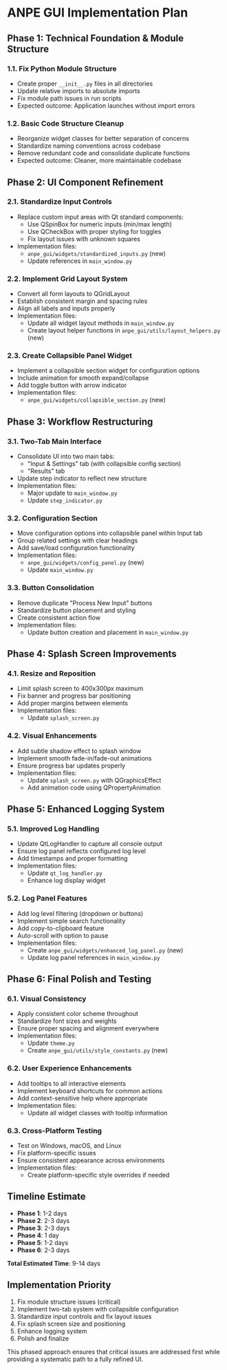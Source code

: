 # ANPE GUI Implementation Plan

## Phase 1: Technical Foundation & Module Structure

### 1.1. Fix Python Module Structure
- Create proper `__init__.py` files in all directories
- Update relative imports to absolute imports
- Fix module path issues in run scripts
- Expected outcome: Application launches without import errors

### 1.2. Basic Code Structure Cleanup
- Reorganize widget classes for better separation of concerns
- Standardize naming conventions across codebase
- Remove redundant code and consolidate duplicate functions
- Expected outcome: Cleaner, more maintainable codebase

## Phase 2: UI Component Refinement

### 2.1. Standardize Input Controls
- Replace custom input areas with Qt standard components:
  - Use QSpinBox for numeric inputs (min/max length)
  - Use QCheckBox with proper styling for toggles
  - Fix layout issues with unknown squares
- Implementation files:
  - `anpe_gui/widgets/standardized_inputs.py` (new)
  - Update references in `main_window.py`

### 2.2. Implement Grid Layout System
- Convert all form layouts to QGridLayout
- Establish consistent margin and spacing rules
- Align all labels and inputs properly
- Implementation files:
  - Update all widget layout methods in `main_window.py`
  - Create layout helper functions in `anpe_gui/utils/layout_helpers.py` (new)

### 2.3. Create Collapsible Panel Widget
- Implement a collapsible section widget for configuration options
- Include animation for smooth expand/collapse
- Add toggle button with arrow indicator
- Implementation files:
  - `anpe_gui/widgets/collapsible_section.py` (new)

## Phase 3: Workflow Restructuring

### 3.1. Two-Tab Main Interface
- Consolidate UI into two main tabs:
  - "Input & Settings" tab (with collapsible config section)
  - "Results" tab
- Update step indicator to reflect new structure
- Implementation files:
  - Major update to `main_window.py`
  - Update `step_indicator.py`

### 3.2. Configuration Section
- Move configuration options into collapsible panel within Input tab
- Group related settings with clear headings
- Add save/load configuration functionality
- Implementation files:
  - `anpe_gui/widgets/config_panel.py` (new)
  - Update `main_window.py`

### 3.3. Button Consolidation
- Remove duplicate "Process New Input" buttons
- Standardize button placement and styling
- Create consistent action flow
- Implementation files:
  - Update button creation and placement in `main_window.py`

## Phase 4: Splash Screen Improvements

### 4.1. Resize and Reposition
- Limit splash screen to 400x300px maximum
- Fix banner and progress bar positioning
- Add proper margins between elements
- Implementation files:
  - Update `splash_screen.py`

### 4.2. Visual Enhancements
- Add subtle shadow effect to splash window
- Implement smooth fade-in/fade-out animations
- Ensure progress bar updates properly
- Implementation files:
  - Update `splash_screen.py` with QGraphicsEffect
  - Add animation code using QPropertyAnimation

## Phase 5: Enhanced Logging System

### 5.1. Improved Log Handling
- Update QtLogHandler to capture all console output
- Ensure log panel reflects configured log level
- Add timestamps and proper formatting
- Implementation files:
  - Update `qt_log_handler.py`
  - Enhance log display widget

### 5.2. Log Panel Features
- Add log level filtering (dropdown or buttons)
- Implement simple search functionality
- Add copy-to-clipboard feature
- Auto-scroll with option to pause
- Implementation files:
  - Create `anpe_gui/widgets/enhanced_log_panel.py` (new)
  - Update log panel references in `main_window.py`

## Phase 6: Final Polish and Testing

### 6.1. Visual Consistency
- Apply consistent color scheme throughout
- Standardize font sizes and weights
- Ensure proper spacing and alignment everywhere
- Implementation files:
  - Update `theme.py`
  - Create `anpe_gui/utils/style_constants.py` (new)

### 6.2. User Experience Enhancements
- Add tooltips to all interactive elements
- Implement keyboard shortcuts for common actions
- Add context-sensitive help where appropriate
- Implementation files:
  - Update all widget classes with tooltip information

### 6.3. Cross-Platform Testing
- Test on Windows, macOS, and Linux
- Fix platform-specific issues
- Ensure consistent appearance across environments
- Implementation files:
  - Create platform-specific style overrides if needed

## Timeline Estimate

- **Phase 1**: 1-2 days
- **Phase 2**: 2-3 days
- **Phase 3**: 2-3 days
- **Phase 4**: 1 day
- **Phase 5**: 1-2 days
- **Phase 6**: 2-3 days

**Total Estimated Time**: 9-14 days

## Implementation Priority

1. Fix module structure issues (critical)
2. Implement two-tab system with collapsible configuration
3. Standardize input controls and fix layout issues
4. Fix splash screen size and positioning
5. Enhance logging system
6. Polish and finalize

This phased approach ensures that critical issues are addressed first while providing a systematic path to a fully refined UI. 